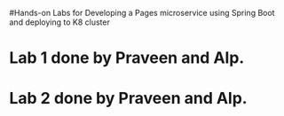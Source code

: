 #Hands-on Labs for Developing a Pages microservice using Spring Boot and deploying to K8 cluster
# Lab 1 done by Praveen and Alp.
# Lab 2 done by Praveen and Alp.
